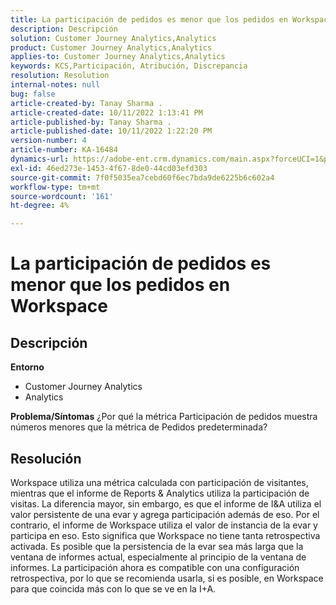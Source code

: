 ```yaml
---
title: La participación de pedidos es menor que los pedidos en Workspace
description: Descripción
solution: Customer Journey Analytics,Analytics
product: Customer Journey Analytics,Analytics
applies-to: Customer Journey Analytics,Analytics
keywords: KCS,Participación, Atribución, Discrepancia
resolution: Resolution
internal-notes: null
bug: false
article-created-by: Tanay Sharma .
article-created-date: 10/11/2022 1:13:41 PM
article-published-by: Tanay Sharma .
article-published-date: 10/11/2022 1:22:20 PM
version-number: 4
article-number: KA-16484
dynamics-url: https://adobe-ent.crm.dynamics.com/main.aspx?forceUCI=1&pagetype=entityrecord&etn=knowledgearticle&id=0e9ddf82-6649-ed11-bba2-0022480868ff
exl-id: 46ed273e-1453-4f67-8de0-44cd03efd303
source-git-commit: 7f0f5035ea7cebd60f6ec7bda9de6225b6c602a4
workflow-type: tm+mt
source-wordcount: '161'
ht-degree: 4%

---
```


# La participación de pedidos es menor que los pedidos en Workspace

## Descripción

<b>Entorno</b>
- Customer Journey Analytics
- Analytics



<b>Problema/Síntomas</b>
¿Por qué la métrica Participación de pedidos muestra números menores que la métrica de Pedidos predeterminada?


## Resolución


Workspace utiliza una métrica calculada con participación de visitantes, mientras que el informe de Reports &amp; Analytics utiliza la participación de visitas. La diferencia mayor, sin embargo, es que el informe de I&amp;A utiliza el valor persistente de una evar y agrega participación además de eso. Por el contrario, el informe de Workspace utiliza el valor de instancia de la evar y participa en eso. Esto significa que Workspace no tiene tanta retrospectiva activada. Es posible que la persistencia de la evar sea más larga que la ventana de informes actual, especialmente al principio de la ventana de informes. La participación ahora es compatible con una configuración retrospectiva, por lo que se recomienda usarla, si es posible, en Workspace para que coincida más con lo que se ve en la I+A.
